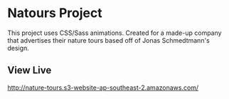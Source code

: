 # Natours Project

This project uses CSS/Sass animations.
Created for a made-up company that advertises their nature tours based off of Jonas Schmedtmann's design.

## View Live

http://nature-tours.s3-website-ap-southeast-2.amazonaws.com/
